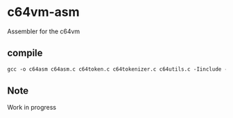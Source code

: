 # c64vm-asm

Assembler for the c64vm

## compile

```txt
gcc -o c64asm c64asm.c c64token.c c64tokenizer.c c64utils.c -Iinclude -std=c99 -Wall -Wextra -Wpedantic
```

## Note

Work in progress
